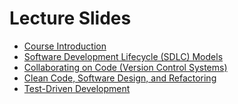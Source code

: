 # Lecture Slides

* [Course Introduction](intro.pptx)
* [Software Development Lifecycle (SDLC) Models](sdlc.pptx)
* [Collaborating on Code (Version Control Systems)](vcs.pptx)
* [Clean Code, Software Design, and Refactoring](code-design.pptx)
* [Test-Driven Development](testing.pptx)
<!--
* [The Rendezvous](rendezvous.pptx)
-->
